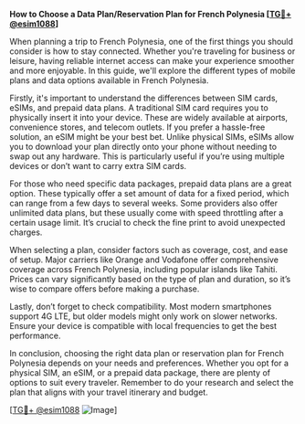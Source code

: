 **How to Choose a Data Plan/Reservation Plan for French Polynesia [[TG💪+ @esim1088](https://t.me/s/esim1088)]**

When planning a trip to French Polynesia, one of the first things you should consider is how to stay connected. Whether you're traveling for business or leisure, having reliable internet access can make your experience smoother and more enjoyable. In this guide, we'll explore the different types of mobile plans and data options available in French Polynesia.

Firstly, it's important to understand the differences between SIM cards, eSIMs, and prepaid data plans. A traditional SIM card requires you to physically insert it into your device. These are widely available at airports, convenience stores, and telecom outlets. If you prefer a hassle-free solution, an eSIM might be your best bet. Unlike physical SIMs, eSIMs allow you to download your plan directly onto your phone without needing to swap out any hardware. This is particularly useful if you’re using multiple devices or don’t want to carry extra SIM cards.

For those who need specific data packages, prepaid data plans are a great option. These typically offer a set amount of data for a fixed period, which can range from a few days to several weeks. Some providers also offer unlimited data plans, but these usually come with speed throttling after a certain usage limit. It’s crucial to check the fine print to avoid unexpected charges.

When selecting a plan, consider factors such as coverage, cost, and ease of setup. Major carriers like Orange and Vodafone offer comprehensive coverage across French Polynesia, including popular islands like Tahiti. Prices can vary significantly based on the type of plan and duration, so it’s wise to compare offers before making a purchase.

Lastly, don’t forget to check compatibility. Most modern smartphones support 4G LTE, but older models might only work on slower networks. Ensure your device is compatible with local frequencies to get the best performance.

In conclusion, choosing the right data plan or reservation plan for French Polynesia depends on your needs and preferences. Whether you opt for a physical SIM, an eSIM, or a prepaid data package, there are plenty of options to suit every traveler. Remember to do your research and select the plan that aligns with your travel itinerary and budget.

[[TG💪+ @esim1088](https://t.me/s/esim1088) ![Image](https://i.postimg.cc/Y0z9fWf4/image.png)]